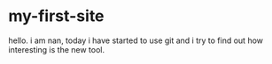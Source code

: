 # my-first-site
hello. i am nan, today i have started to use git and i try to find out how interesting is the new tool.
